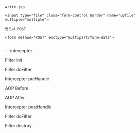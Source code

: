 ```
write.jsp

<input type="file" class="form-control border" name="upfile" multiple="multiple">

반드시 POST

<form method="POST" enctype="multipart/form-data">


```

-- intercepter

Filter init

Filter doFilter

Intercepter preHandle

AOP Before

AOP After

Intercepter postHandle

Filter doFilter

Filter destroy